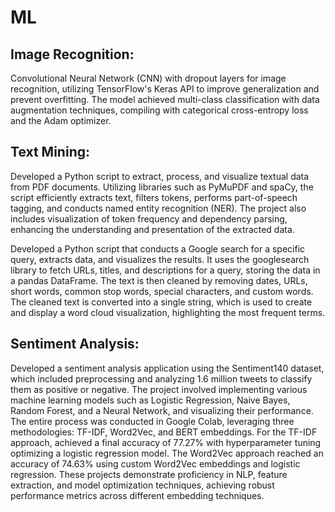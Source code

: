 # ML

## Image Recognition: 
Convolutional Neural Network (CNN) with dropout layers for image recognition, utilizing TensorFlow's Keras API to improve generalization and prevent overfitting. The model achieved multi-class classification with data augmentation techniques, compiling with categorical cross-entropy loss and the Adam optimizer.

## Text Mining: 
Developed a Python script to extract, process, and visualize textual data from PDF documents. Utilizing libraries such as PyMuPDF and spaCy, the script efficiently extracts text, filters tokens, performs part-of-speech tagging, and conducts named entity recognition (NER). The project also includes visualization of token frequency and dependency parsing, enhancing the understanding and presentation of the extracted data. 

Developed a Python script that conducts a Google search for a specific query, extracts data, and visualizes the results. It uses the googlesearch library to fetch URLs, titles, and descriptions for a query, storing the data in a pandas DataFrame. The text is then cleaned by removing dates, URLs, short words, common stop words, special characters, and custom words. The cleaned text is converted into a single string, which is used to create and display a word cloud visualization, highlighting the most frequent terms.


## Sentiment Analysis: 
Developed a sentiment analysis application using the Sentiment140 dataset, which included preprocessing and analyzing 1.6 million tweets to classify them as positive or negative. The project involved implementing various machine learning models such as Logistic Regression, Naive Bayes, Random Forest, and a Neural Network, and visualizing their performance. The entire process was conducted in Google Colab, leveraging three methodologies: TF-IDF, Word2Vec, and BERT embeddings. For the TF-IDF approach, achieved a final accuracy of 77.27% with hyperparameter tuning optimizing a logistic regression model. The Word2Vec approach reached an accuracy of 74.63% using custom Word2Vec embeddings and logistic regression. These projects demonstrate proficiency in NLP, feature extraction, and model optimization techniques, achieving robust performance metrics across different embedding techniques.
